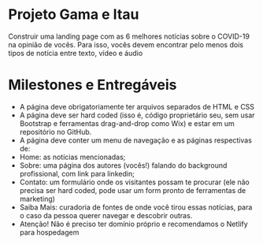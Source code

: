 # Projeto Gama e Itau
 Construir uma landing page com as 6 melhores notícias sobre o COVID-19 na opinião de vocês. Para isso, vocês devem encontrar pelo menos dois tipos de notícia entre texto, vídeo e áudio

# Milestones e Entregáveis
- A página deve obrigatoriamente ter arquivos separados de HTML e CSS
- A página deve ser hard coded (isso é, código proprietário seu, sem usar Bootstrap e
ferramentas drag-and-drop como Wix) e estar em um repositório no GitHub.
- A página deve conter um menu de navegação e as páginas respectivas de:
- Home: as notícias mencionadas;
- Sobre: uma página dos autores (vocês!) falando do background profissional, com
link para linkedin;
- Contato: um formulário onde os visitantes possam te procurar (ele não precisa ser
hard coded, pode usar um form pronto de ferramentas de marketing)
- Saiba Mais: curadoria de fontes de onde você tirou essas notícias, para o caso da
pessoa querer navegar e descobrir outras.
- Atenção! Não é preciso ter domínio próprio e recomendamos o Netlify para
hospedagem
